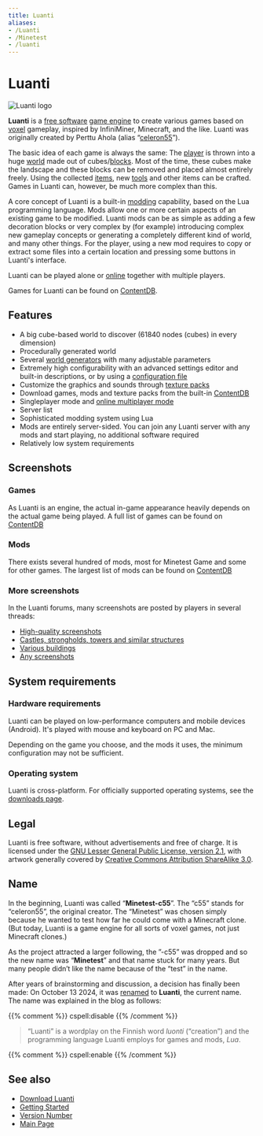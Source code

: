 ```yaml
---
title: Luanti
aliases:
- /Luanti
- /Minetest
- /luanti
---
```


# Luanti

![Luanti logo](/images/luanti/Luanti_logo.png)

**Luanti** is a [free software](https://en.wikipedia.org/wiki/Free_software) [game engine](https://en.wikipedia.org/wiki/Game_engine) to create various games based on [voxel](https://en.wikipedia.org/wiki/Voxel) gameplay, inspired by InfiniMiner, Minecraft, and the like. Luanti was originally created by Perttu Ahola (alias “[celeron55](/about/history/celeron55)”).

The basic idea of each game is always the same: The [player](/for-players/player) is thrown into a huge [world](/for-players/worlds) made out of cubes/[blocks](/for-players/nodes). Most of the time, these cubes make the landscape and these blocks can be removed and placed almost entirely freely. Using the collected [items](/for-players/items), new [tools](/for-players/tool) and other items can be crafted. Games in Luanti can, however, be much more complex than this.

A core concept of Luanti is a built-in [modding](/for-players/mods) capability, based on the Lua programming language. Mods allow one or more certain aspects of an existing game to be modified. Luanti mods can be as simple as adding a few decoration blocks or very complex by (for example) introducing complex new gameplay concepts or generating a completely different kind of world, and many other things. For the player, using a new mod requires to copy or extract some files into a certain location and pressing some buttons in Luanti's interface.

Luanti can be played alone or [online](/for-players/servers) together with multiple players.

Games for Luanti can be found on [ContentDB](https://content.luanti.org/packages/?type=game).

Features
--------

*   A big cube-based world to discover (61840 nodes (cubes) in every dimension)
*   Procedurally generated world
*   Several [world generators](/for-creators/mapgen) with many adjustable parameters
*   Extremely high configurability with an advanced settings editor and built-in descriptions, or by using a [configuration file](/for-players/minetest-conf)
*   Customize the graphics and sounds through [texture packs](/for-players/texture-packs)
*   Download games, mods and texture packs from the built-in [ContentDB](https://content.luanti.org/)
*   Singleplayer mode and [online multiplayer mode](/for-players/servers "Server")
*   Server list
*   Sophisticated modding system using Lua
*   Mods are entirely server-sided. You can join any Luanti server with any mods and start playing, no additional software required
*   Relatively low system requirements

Screenshots
-----------

### Games

As Luanti is an engine, the actual in-game appearance heavily depends on the actual game being played. A full list of games can be found on [ContentDB](https://content.luanti.org/packages/?type=game)

### Mods

There exists several hundred of mods, most for Minetest Game and some for other games. The largest list of mods can be found on [ContentDB](https://content.luanti.org/packages/?type=mod)

### More screenshots

In the Luanti forums, many screenshots are posted by players in several threads:

*   [High-quality screenshots](https://forum.luanti.org/viewtopic.php?f=3&t=10366)
*   [Castles, strongholds, towers and similar structures](https://forum.luanti.org/viewtopic.php?f=3&t=15105)
*   [Various buildings](https://forum.luanti.org/viewtopic.php?f=3&t=10128)
*   [Any screenshots](https://forum.luanti.org/viewtopic.php?f=3&t=156)

System requirements
-------------------

### Hardware requirements

Luanti can be played on low-performance computers and mobile devices (Android). It's played with mouse and keyboard on PC and Mac.

Depending on the game you choose, and the mods it uses, the minimum configuration may not be sufficient.

### Operating system

Luanti is cross-platform. For officially supported operating systems, see the [downloads page](http://www.luanti.org/downloads/).

Legal
-----

Luanti is free software, without advertisements and free of charge. It is licensed under the [GNU Lesser General Public License, version 2.1](http://www.gnu.org/licenses/old-licenses/lgpl-2.1), with artwork generally covered by [Creative Commons Attribution ShareAlike 3.0](http://creativecommons.org/licenses/by-sa/3.0).

Name
----

In the beginning, Luanti was called “**Minetest-c55**”. The “c55” stands for “celeron55”, the original creator. The “Minetest” was chosen simply because he wanted to test how far he could come with a Minecraft clone. (But today, Luanti is a game engine for all sorts of voxel games, not just Minecraft clones.)

As the project attracted a larger following, the ”-c55” was dropped and so the new name was “**Minetest**” and that name stuck for many years. But many people didn’t like the name because of the “test” in the name.

After years of brainstorming and discussion, a decision has finally been made: On October 13 2024, it was [renamed](https://blog.luanti.org/2024/10/13/Introducing-Our-New-Name/) to **Luanti**, the current name. The name was explained in the blog as follows:

{{% comment %}} cspell:disable {{% /comment %}}

> “Luanti” is a wordplay on the Finnish word _luonti_ (“creation”) and the programming language Luanti employs for games and mods, _Lua_.

{{% comment %}} cspell:enable {{% /comment %}}

See also
--------

*   [Download Luanti](http://www.luanti.org/downloads/)
*   [Getting Started](/for-players/getting-started)
*   [Version Number](/for-engine-devs/version-number)
*   [Main Page](/)
